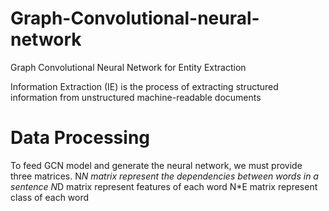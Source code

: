 # Graph-Convolutional-neural-network
Graph Convolutional Neural Network for Entity Extraction

Information Extraction (IE) is the process of extracting structured information from unstructured machine-readable documents 

# Data Processing
To feed GCN model and generate the neural network, we must provide three matrices.
N*N matrix represent the dependencies between words in a sentence
N*D matrix represent features of each word
N*E matrix represent class of each word
